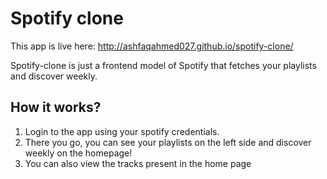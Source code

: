 # Spotify clone

This app is live here: http://ashfaqahmed027.github.io/spotify-clone/

Spotify-clone is just a frontend model of Spotify that fetches your playlists and discover weekly.

## How it works?

1. Login to the app using your spotify credentials.
2. There you go, you can see your playlists on the left side and discover weekly on the homepage!
3. You can also view the tracks present in the home page
